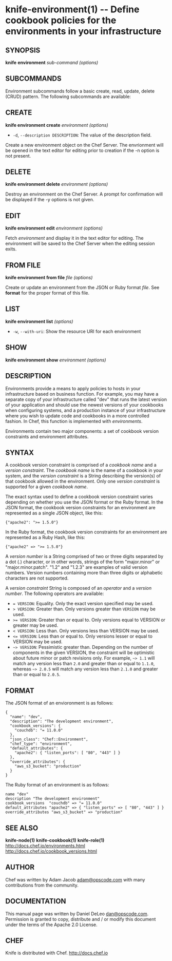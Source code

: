 knife-environment(1) -- Define cookbook policies for the environments in your infrastructure
========================================

## SYNOPSIS

__knife__ __environment__ _sub-command_ _(options)_

## SUBCOMMANDS
Environment subcommands follow a basic create, read, update, delete
(CRUD) pattern. The following subcommands are available:

## CREATE
__knife environment create__ _environment_ _(options)_

  * `-d`, `--description DESCRIPTION`:
    The value of the description field.

Create a new environment object on the Chef Server. The envrionment will
be opened in the text editor for editing prior to creation if the -n
option is not present.

## DELETE
__knife environment delete__ _environment_ _(options)_

Destroy an environment on the Chef Server. A prompt for confirmation
will be displayed if the -y options is not given.

## EDIT
__knife environment edit__ _environment_ _(options)_

Fetch _environment_ and display it in the text editor for editing. The
environment will be saved to the Chef Server when the editing session
exits.

## FROM FILE
__knife environment from file__ _file_ _(options)_

Create or update an environment from the JSON or Ruby format _file_. See
__format__ for the proper format of this file.

## LIST
__knife environment list__ _(options)_
  * `-w`, `--with-uri`:
    Show the resource URI for each environment

## SHOW
__knife environment show__ _environment_ _(options)_

## DESCRIPTION
Environments provide a means to apply policies to hosts in your
infrastructure based on business function. For example, you may have a
separate copy of your infrastructure called "dev" that runs the latest
version of your application and should use the newest versions of your
cookbooks when configuring systems, and a production instance of your
infrastructure where you wish to update code and cookbooks in a more
controlled fashion. In Chef, this function is implemented with
_environments_.

Environments contain two major components: a set of cookbook version
constraints and environment attributes.

## SYNTAX
A cookbook version constraint is comprised of a _cookbook name_ and a
_version constraint_. The _cookbook name_ is the name of a cookbook in
your system, and the _version constraint_ is a String describing the
version(s) of that cookbook allowed in the environment.  Only one
_version constraint_ is supported for a given _cookbook name_.

The exact syntax used to define a cookbook version constraint varies
depending on whether you use the JSON format or the Ruby format. In the
JSON format, the cookbook version constraints for an environment are
represented as a single JSON object, like this:

    {"apache2": ">= 1.5.0"}

In the Ruby format, the cookbook version constraints for an environment
are represented as a Ruby Hash, like this:

    {"apache2" => ">= 1.5.0"}

A _version number_ is a String comprised of two or three digits
separated by a dot (.) character, or in other words, strings of the form
"major.minor" or "major.minor.patch". "1.2" and "1.2.3" are examples of
valid version numbers. Version numbers containing more than three digits
or alphabetic characters are not supported.

A _version constraint_ String is composed of an _operator_ and a
_version number_. The following operators are available:

  * `= VERSION`:
    Equality. Only the exact version specified may be used.
  * `> VERSION`:
    Greater than. Only versions greater than `VERSION` may be used.
  * `>= VERSION`:
    Greater than or equal to. Only versions equal to VERSION or greater
    may be used.
  * `< VERSION`:
    Less than. Only versions less than VERSION may be used.
  * `<= VERSION`:
    Less than or equal to. Only versions lesser or equal to VERSION may
    be used.
  * `~> VERSION`:
    Pessimistic greater than. Depending on the number of components in
    the given VERSION, the constraint will be optimistic about future
    minor or patch revisions only. For example, `~> 1.1` will match any
    version less than `2.0` and greater than or equal to `1.1.0`,
    whereas `~> 2.0.5` will match any version less than `2.1.0` and
    greater than or equal to `2.0.5`.

## FORMAT
The JSON format of an envioronment is as follows:

    {
      "name": "dev",
      "description": "The development environment",
      "cookbook_versions": {
        "couchdb": "= 11.0.0"
      },
      "json_class": "Chef::Environment",
      "chef_type": "environment",
      "default_attributes": {
        "apache2": { "listen_ports": [ "80", "443" ] }
      },
      "override_attributes": {
        "aws_s3_bucket": "production"
      }
    }

The Ruby format of an environment is as follows:

    name "dev"
    description "The development environment"
    cookbook_versions  "couchdb" => "= 11.0.0"
    default_attributes "apache2" => { "listen_ports" => [ "80", "443" ] }
    override_attributes "aws_s3_bucket" => "production"


## SEE ALSO
   __knife-node(1)__ __knife-cookbook(1)__ __knife-role(1)__
  <http://docs.chef.io/environments.html>
  <http://docs.chef.io/cookbook_versions.html>

## AUTHOR
   Chef was written by Adam Jacob <adam@opscode.com> with many contributions from the community.

## DOCUMENTATION
   This manual page was written by Daniel DeLeo <dan@opscode.com>.
   Permission is granted to copy, distribute and / or modify this document under the terms of the Apache 2.0 License.

## CHEF
   Knife is distributed with Chef. <http://docs.chef.io>
